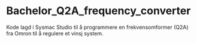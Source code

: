 # Bachelor_Q2A_frequency_converter
Kode lagd i Sysmac Studio til å programmere en frekvensomformer (Q2A) fra Omron til å regulere et vinsj system.
